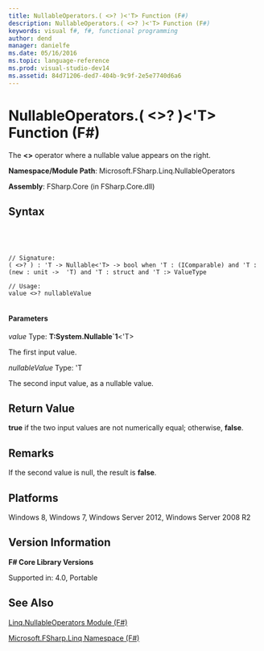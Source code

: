 ```yaml
---
title: NullableOperators.( <>? )<'T> Function (F#)
description: NullableOperators.( <>? )<'T> Function (F#)
keywords: visual f#, f#, functional programming
author: dend
manager: danielfe
ms.date: 05/16/2016
ms.topic: language-reference
ms.prod: visual-studio-dev14
ms.assetid: 84d71206-ded7-404b-9c9f-2e5e7740d6a6 
---
```


# NullableOperators.( <>? )<'T> Function (F#)

The **&lt;&gt;** operator where a nullable value appears on the right.

**Namespace/Module Path**: Microsoft.FSharp.Linq.NullableOperators

**Assembly**: FSharp.Core (in FSharp.Core.dll)


## Syntax



```




// Signature:
( <>? ) : 'T -> Nullable<'T> -> bool when 'T : (IComparable) and 'T : (new : unit ->  'T) and 'T : struct and 'T :> ValueType

// Usage:
value <>? nullableValue


```





#### Parameters
*value*
Type: **T:System.Nullable&#96;1**&lt;'T&gt;


The first input value.


*nullableValue*
Type: 'T


The second input value, as a nullable value.




## Return Value
**true** if the two input values are not numerically equal; otherwise, **false**.


## Remarks
If the second value is null, the result is **false**.


## Platforms
Windows 8, Windows 7, Windows Server 2012, Windows Server 2008 R2


## Version Information
**F# Core Library Versions**

Supported in: 4.0, Portable




## See Also
[Linq.NullableOperators Module &#40;F&#35;&#41;](Linq.NullableOperators-Module-%5BFSharp%5D.md)

[Microsoft.FSharp.Linq Namespace &#40;F&#35;&#41;](Microsoft.FSharp.Linq-Namespace-%5BFSharp%5D.md)

